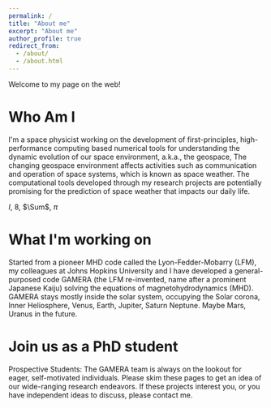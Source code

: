```yaml
---
permalink: /
title: "About me"
excerpt: "About me"
author_profile: true
redirect_from: 
  - /about/
  - /about.html
---
```


Welcome to my page on the web!

Who Am I
======
I'm a space physicist working on the development of first-principles, high-performance computing based numerical tools for understanding the dynamic evolution of our space environment, a.k.a., the geospace, The changing geospace environment affects activities such as communication and operation of space systems, which is known as space weather. The computational tools developed through my research projects are potentially promising for the prediction of space weather that impacts our daily life.

$I$, 8, $\Sum$, $\pi$

What I'm working on
=====
Started from a pioneer MHD code called the Lyon-Fedder-Mobarry (LFM), my colleagues at Johns Hopkins University and I have developed a general-purposed code GAMERA (the LFM re-invented, name after a prominent Japanese Kaiju) solving the equations of magnetohydrodynamics (MHD). GAMERA stays mostly inside the solar system, occupying the Solar corona, Inner Heliosphere, Venus, Earth, Jupiter, Saturn Neptune. Maybe Mars, Uranus in the future.

Join us as a PhD student
======
Prospective Students: The GAMERA team is always on the lookout for eager, self-motivated individuals. Please skim these pages to get an idea of our wide-ranging research endeavors. If these projects interest you, or you have independent ideas to discuss, please contact me.
